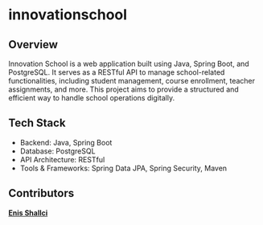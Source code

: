 # innovationschool

## Overview

Innovation School is a web application built using Java, Spring Boot, and PostgreSQL. It serves as a RESTful API to manage school-related functionalities, including student management, course enrollment, teacher assignments, and more. This project aims to provide a structured and efficient way to handle school operations digitally.

## Tech Stack

- Backend: Java, Spring Boot
- Database: PostgreSQL
- API Architecture: RESTful
- Tools & Frameworks: Spring Data JPA, Spring Security, Maven


## Contributors
<b>[Enis Shallci](https://github.com/enisshallci)</b>
